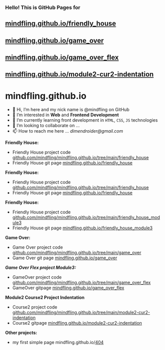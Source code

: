﻿### Hello! This is GitHub Pages for
## [mindfling.github.io/friendly_house](https://mindfling.github.io/friendly_house)
## [mindfling.github.io/game_over](https://mindfling.github.io/game_over)
## [mindfling.github.io/game_over_flex](https://mindfling.github.io/game_over_flex)
## [mindfling.github.io/module2-cur2-indentation](https://mindfling.github.io/module2-cur2-indentation/)
# mindfling.github.io

- 👋 Hi, I’m here and my nick name is @mindfling on GitHub
- 👀 I’m interested in **Web** and **Frontend** **Development**
- 🌱 I’m currently learning front development in `HTML`, `CSS`, `JS` technologies
- 💞️ I’m looking to collaborate on ...
- 📫 How to reach me here ... _dimendroider@gmail.com_



**Friendly House:**
- Friendly House project code [github.com/mindfling/mindfling.github.io/tree/main/friendly_house](https://github.com/mindfling/mindfling.github.io/tree/main/friendly_house)
- Friendly House git page [mindfling.github.io/friendly_house](https://mindfling.github.io/friendly_house)




**Friendly House:**
- Friendly House project code [github.com/mindfling/mindfling.github.io/tree/main/friendly_house](https://github.com/mindfling/mindfling.github.io/tree/main/friendly_house)
- Friendly House git page [mindfling.github.io/friendly_house](https://mindfling.github.io/friendly_house)




**Friendly House:**
- Friendly House project code [github.com/mindfling/mindfling.github.io/tree/main/friendly_house_module3](https://github.com/mindfling/mindfling.github.io/tree/main/friendly_house_module3)
- Friendly House git page [mindfling.github.io/friendly_house_module3](https://mindfling.github.io/friendly_house_module3)





**Game Over:**
- Game Over project code [github.com/mindfling/mindfling.github.io/tree/main/game_over](https://github.com/mindfling/mindfling.github.io/tree/main/game_over)
- Game Over git page [mindfling.github.io/game_over](https://mindfling.github.io/game_over)


***Game Over Flex project Module3:***
- GameOver project code [github.com/mindfling/mindfling.github.io/tree/main/game_over_flex](https://github.com/mindfling/mindfling.github.io/tree/main/game_over_flex)
- GameOver gitpage [mindfling.github.io/game_over_flex](https://mindfling.github.io/game_over_flex)


**Module2 Course2 Project Indentation**
- Course2 project code [github.com/mindfling/mindfling.github.io/tree/main/module2-cur2-indentation](https://github.com/mindfling/mindfling.github.io/tree/main/module2-cur2-indentation)
- Course2 gitpage [mindfling.github.io/module2-cur2-indentation](https://mindfling.github.io/module2-cur2-indentation)




**Other projects:**
- my first simple page mindfling.github.io/[404](https://mindfling.github.io/404)

<!-- my [iPhone13 code](https://github.com/mindfling/mindfling.github.io/tree/main/iphone13) project page mindfling.github.io/[iPhone13](https://mindfling.github.io/iphone13) -->

<!---
mindfling/mindfling is a ✨ special ✨ repository because its `README.md` (this file) appears on your GitHub profile.
You can click the Preview link to take a look at your changes.
--->


